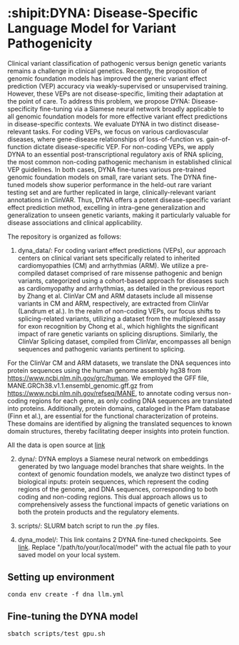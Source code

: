 # :shipit:DYNA: Disease-Specific Language Model for Variant Pathogenicity

Clinical variant classification of pathogenic versus benign genetic variants remains a challenge in clinical genetics. Recently, the proposition of genomic foundation models has improved the generic variant effect prediction (VEP) accuracy via weakly-supervised or unsupervised training. However, these VEPs are not disease-specific, limiting their adaptation at the point of care. To address this problem, we propose DYNA: Disease-specificity fine-tuning via a Siamese neural network broadly applicable to all genomic foundation models for more effective variant effect predictions in disease-specific contexts. We evaluate DYNA in two distinct disease-relevant tasks. For coding VEPs, we focus on various cardiovascular diseases, where gene-disease relationships of loss-of-function vs. gain-of-function dictate disease-specific VEP. For non-coding VEPs, we apply DYNA to an essential post-transcriptional regulatory axis of RNA splicing, the most common non-coding pathogenic mechanism in established clinical VEP guidelines. In both cases, DYNA fine-tunes various pre-trained genomic foundation models on small, rare variant sets. The DYNA fine-tuned models show superior performance in the held-out rare variant testing set and are further replicated in large, clinically-relevant variant annotations in ClinVAR. Thus, DYNA offers a potent disease-specific variant effect prediction method, excelling in intra-gene generalization and generalization to unseen genetic variants, making it particularly valuable for disease associations and clinical applicability.

The repository is organized as follows:

1. dyna_data/: 
For coding variant effect predictions (VEPs), our approach centers on clinical variant sets specifically related to inherited cardiomyopathies (CM) and arrhythmias (ARM). We utilize a pre-compiled dataset comprised of rare missense pathogenic and benign variants, categorized using a cohort-based approach for diseases such as cardiomyopathy and arrhythmias, as detailed in the previous report by Zhang et al. ClinVar CM and ARM datasets include all missense variants in CM and ARM, respectively, are extracted from ClinVar (Landrum et al.). In the realm of non-coding VEPs, our focus shifts to splicing-related variants, utilizing a dataset from the multiplexed assay for exon recognition by Chong et al., which highlights the significant impact of rare genetic variants on splicing disruptions. Similarly, the ClinVar Splicing dataset, compiled from ClinVar, encompasses all benign sequences and pathogenic variants pertinent to splicing. 

For the ClinVar CM and ARM datasets, we translate the DNA sequences into protein sequences using the human genome assembly hg38 from https://www.ncbi.nlm.nih.gov/grc/human. We employed the GFF file, MANE.GRCh38.v1.1.ensembl_genomic.gff.gz from https://www.ncbi.nlm.nih.gov/refseq/MANE, to annotate coding versus non-coding regions for each gene, as only coding DNA sequences are translated into proteins. Additionally, protein domains, cataloged in the Pfam database (Finn et al.), are essential for the functional characterization of proteins. These domains are identified by aligning the translated sequences to known domain structures, thereby facilitating deeper insights into protein function.

All the data is open source at [link](https://zenodo.org/records/12116074)

2. dyna/: DYNA employs a Siamese neural network on embeddings generated by two language model branches that share weights. In the context of genomic foundation models, we analyze two distinct types of biological inputs: protein sequences, which represent the coding regions of the genome, and DNA sequences, corresponding to both coding and non-coding regions. This dual approach allows us to comprehensively assess the functional impacts of genetic variations on both the protein products and the regulatory elements.

3. scripts/: SLURM batch script to run the .py files.

4. dyna_model/: This link contains 2 DYNA fine-tuned checkpoints. See [link](https://drive.google.com/drive/folders/16N7WpiiSmP1TkGfaIC64vOvPQMv2siYy?usp=sharing). Replace "/path/to/your/local/model" with the actual file path to your saved model on your local system. 

## Setting up environment 
<pre>
conda env create -f dna_llm.yml
</pre>

## Fine-tuning the DYNA model
<pre>
sbatch scripts/test_gpu.sh
</pre>
